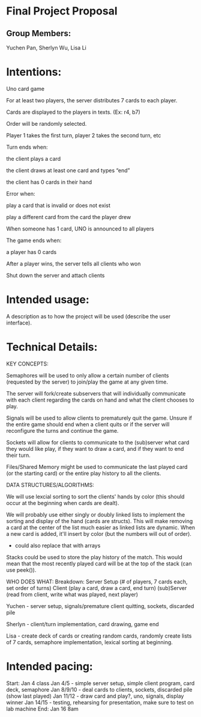 # Final Project Proposal

## Group Members:

Yuchen Pan, Sherlyn Wu, Lisa Li
       
# Intentions:

Uno card game

For at least two players, the server distributes 7 cards to each player. 

Cards are displayed to the players in texts. (Ex: r4, b7)

Order will be randomly selected. 

Player 1 takes the first turn, player 2 takes the second turn, etc


Turn ends when:

the client plays a card

the client draws at least one card and types “end”

the client has 0 cards in their hand


Error when:

play a card that is invalid or does not exist

play a different card from the card the player drew


When someone has 1 card, UNO is announced to all players


The game ends when: 

a player has 0 cards


After a player wins, the server tells all clients who won

Shut down the server and attach clients

    
# Intended usage:

A description as to how the project will be used (describe the user interface).
  
# Technical Details:

KEY CONCEPTS: 

Semaphores will be used to only allow a certain number of clients (requested by the server) to join/play the game at any given time. 

The server will fork/create subservers that will individually communicate with each client regarding the cards on hand and what the client chooses to play.

Signals will be used to allow clients to prematurely quit the game. Unsure if the entire game should end when a client quits or if the server will reconfigure the turns and continue the game.

Sockets will allow for clients to communicate to the (sub)server what card they would like play, if they want to draw a card, and if they want to end their turn. 

Files/Shared Memory might be used to communicate the last played card (or the starting card) or the entire play history to all the clients.

     
DATA STRUCTURES/ALGORITHMS:

We will use lexcial sorting to sort the clients' hands by color (this should occur at the beginning when cards are dealt).

We will probably use either singly or doubly linked lists to implement the sorting and display of the hand (cards are structs). This will make removing a card at the center of the list much easier as linked lists are dynamic. When a new card is added, it'll insert by color (but the numbers will out of order).
- could also replace that with arrays

Stacks could be used to store the play history of the match. This would mean that the most recently played card will be at the top of the stack (can use peek()). 


WHO DOES WHAT:
Breakdown: 
Server Setup (# of players, 7 cards each, set order of turns)
Client (play a card, draw a card, end turn)
(sub)Server (read from client, write what was played, next player)

Yuchen - server setup, signals/premature client quitting, sockets, discarded pile

Sherlyn - client/turn implementation, card drawing, game end

Lisa - create deck of cards or creating random cards, randomly create lists of 7 cards, semaphore implementation, lexical sorting at beginning.


# Intended pacing:
Start: Jan 4 class
Jan 4/5 - simple server setup, simple client program, card deck, semaphore
Jan 8/9/10 - deal cards to clients, sockets, discarded pile (show last played)
Jan 11/12 - draw card and play?, uno, signals, display winner
Jan 14/15 - testing, rehearsing for presentation, make sure to test on lab machine
End: Jan 16 8am

